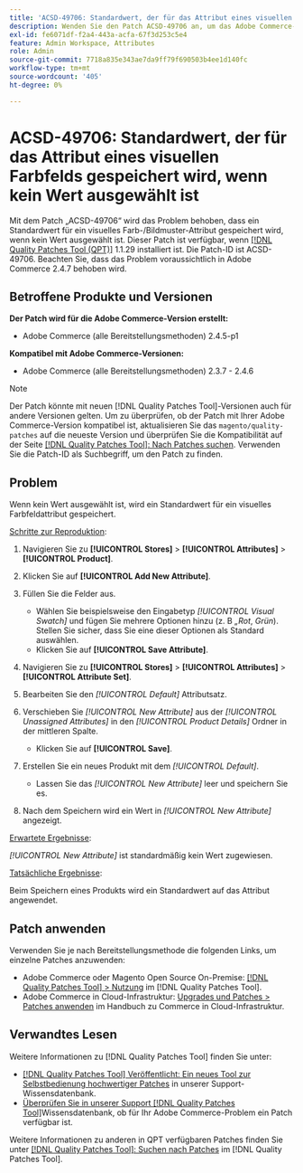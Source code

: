 ```yaml
---
title: 'ACSD-49706: Standardwert, der für das Attribut eines visuellen Farbfelds gespeichert wird, wenn kein Wert ausgewählt ist'
description: Wenden Sie den Patch ACSD-49706 an, um das Adobe Commerce-Problem zu beheben, bei dem ein Standardwert für ein visuelles Musterattribut gespeichert wird, wenn kein Wert ausgewählt ist.
exl-id: fe6071df-f2a4-443a-acfa-67f3d253c5e4
feature: Admin Workspace, Attributes
role: Admin
source-git-commit: 7718a835e343ae7da9ff79f690503b4ee1d140fc
workflow-type: tm+mt
source-wordcount: '405'
ht-degree: 0%

---
```


# ACSD-49706: Standardwert, der für das Attribut eines visuellen Farbfelds gespeichert wird, wenn kein Wert ausgewählt ist

Mit dem Patch „ACSD-49706“ wird das Problem behoben, dass ein Standardwert für ein visuelles Farb-/Bildmuster-Attribut gespeichert wird, wenn kein Wert ausgewählt ist. Dieser Patch ist verfügbar, wenn [[!DNL Quality Patches Tool (QPT)]](/help/announcements/adobe-commerce-announcements/magento-quality-patches-released-new-tool-to-self-serve-quality-patches.md) 1.1.29 installiert ist. Die Patch-ID ist ACSD-49706. Beachten Sie, dass das Problem voraussichtlich in Adobe Commerce 2.4.7 behoben wird.

## Betroffene Produkte und Versionen

**Der Patch wird für die Adobe Commerce-Version erstellt:**

* Adobe Commerce (alle Bereitstellungsmethoden) 2.4.5-p1

**Kompatibel mit Adobe Commerce-Versionen:**

* Adobe Commerce (alle Bereitstellungsmethoden) 2.3.7 - 2.4.6

>[!NOTE]
>
>Der Patch könnte mit neuen [!DNL Quality Patches Tool]-Versionen auch für andere Versionen gelten. Um zu überprüfen, ob der Patch mit Ihrer Adobe Commerce-Version kompatibel ist, aktualisieren Sie das `magento/quality-patches` auf die neueste Version und überprüfen Sie die Kompatibilität auf der Seite [[!DNL Quality Patches Tool]: Nach Patches suchen](https://experienceleague.adobe.com/tools/commerce-quality-patches/index.html). Verwenden Sie die Patch-ID als Suchbegriff, um den Patch zu finden.

## Problem

Wenn kein Wert ausgewählt ist, wird ein Standardwert für ein visuelles Farbfeldattribut gespeichert.

<u>Schritte zur Reproduktion</u>:

1. Navigieren Sie zu **[!UICONTROL Stores]** > **[!UICONTROL Attributes]** > **[!UICONTROL Product]**.
1. Klicken Sie auf **[!UICONTROL Add New Attribute]**.
1. Füllen Sie die Felder aus.

   * Wählen Sie beispielsweise den Eingabetyp *[!UICONTROL Visual Swatch]* und fügen Sie mehrere Optionen hinzu (z. B *„Rot*, *Grün*). Stellen Sie sicher, dass Sie eine dieser Optionen als Standard auswählen.
   * Klicken Sie auf **[!UICONTROL Save Attribute]**.

1. Navigieren Sie zu **[!UICONTROL Stores]** > **[!UICONTROL Attributes]** > **[!UICONTROL Attribute Set]**.
1. Bearbeiten Sie den *[!UICONTROL Default]* Attributsatz.
1. Verschieben Sie *[!UICONTROL New Attribute]* aus der *[!UICONTROL Unassigned Attributes]* in den *[!UICONTROL Product Details]* Ordner in der mittleren Spalte.

   * Klicken Sie auf **[!UICONTROL Save]**.

1. Erstellen Sie ein neues Produkt mit dem *[!UICONTROL Default]*.

   * Lassen Sie das *[!UICONTROL New Attribute]* leer und speichern Sie es.

1. Nach dem Speichern wird ein Wert in *[!UICONTROL New Attribute]* angezeigt.

<u>Erwartete Ergebnisse</u>:

*[!UICONTROL New Attribute]* ist standardmäßig kein Wert zugewiesen.

<u>Tatsächliche Ergebnisse</u>:

Beim Speichern eines Produkts wird ein Standardwert auf das Attribut angewendet.

## Patch anwenden

Verwenden Sie je nach Bereitstellungsmethode die folgenden Links, um einzelne Patches anzuwenden:

* Adobe Commerce oder Magento Open Source On-Premise: [[!DNL Quality Patches Tool] > Nutzung](https://experienceleague.adobe.com/docs/commerce-operations/tools/quality-patches-tool/usage.html) im [!DNL Quality Patches Tool].
* Adobe Commerce in Cloud-Infrastruktur: [Upgrades und Patches > Patches anwenden](https://experienceleague.adobe.com/docs/commerce-cloud-service/user-guide/develop/upgrade/apply-patches.html) im Handbuch zu Commerce in Cloud-Infrastruktur.

## Verwandtes Lesen

Weitere Informationen zu [!DNL Quality Patches Tool] finden Sie unter:

* [[!DNL Quality Patches Tool] Veröffentlicht: Ein neues Tool zur Selbstbedienung hochwertiger Patches](/help/announcements/adobe-commerce-announcements/magento-quality-patches-released-new-tool-to-self-serve-quality-patches.md) in unserer Support-Wissensdatenbank.
* [Überprüfen Sie in unserer Support [!DNL Quality Patches Tool]](/help/support-tools/patches-available-in-qpt-tool/check-patch-for-magento-issue-with-magento-quality-patches.md)Wissensdatenbank, ob für Ihr Adobe Commerce-Problem ein Patch verfügbar ist.

Weitere Informationen zu anderen in QPT verfügbaren Patches finden Sie unter [[!DNL Quality Patches Tool]: Suchen nach Patches](https://experienceleague.adobe.com/tools/commerce-quality-patches/index.html) im [!DNL Quality Patches Tool].
